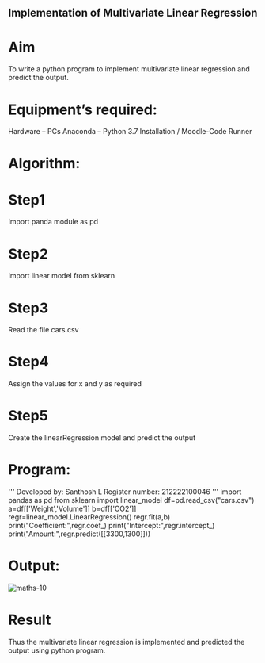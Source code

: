 ## Implementation of Multivariate Linear Regression

# Aim
To write a python program to implement multivariate linear regression and predict the output.

# Equipment’s required:
Hardware – PCs
Anaconda – Python 3.7 Installation / Moodle-Code Runner
# Algorithm:
# Step1
Import panda module as pd

# Step2
Import linear model from sklearn

# Step3
Read the file cars.csv

# Step4
Assign the values for x and y as required

# Step5
Create the linearRegression model and predict the output

# Program:
'''
Developed by: Santhosh L
Register number: 212222100046
'''
import pandas as pd
from sklearn import linear_model
df=pd.read_csv("cars.csv")
a=df[['Weight','Volume']]
b=df[['CO2']]
regr=linear_model.LinearRegression()
regr.fit(a,b)
print("Coefficient:",regr.coef_)
print("Intercept:",regr.intercept_)
print("Amount:",regr.predict([[3300,1300]]))

# Output:
![maths-10](https://github.com/sandy29l/Multivariate-Linear-Regression/assets/123359969/a4064fea-0994-4c65-a785-b8205765786b)


# Result
Thus the multivariate linear regression is implemented and predicted the output using python program.
